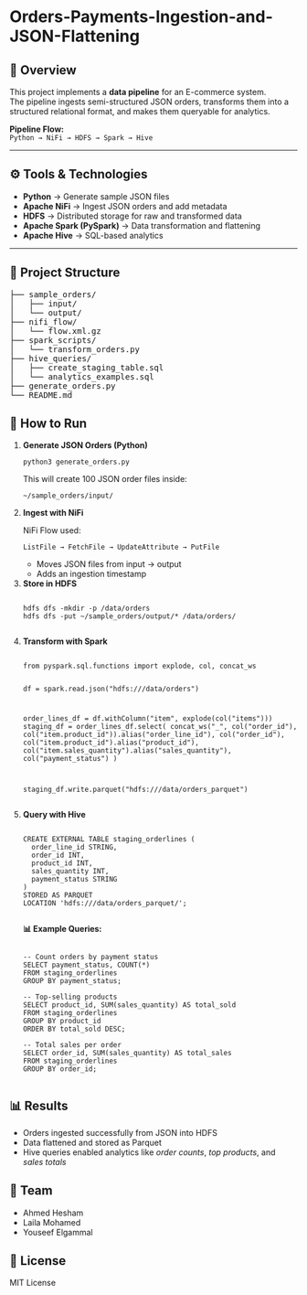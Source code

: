 # Orders-Payments-Ingestion-and-JSON-Flattening

## 📌 Overview
This project implements a **data pipeline** for an E-commerce system.  
The pipeline ingests semi-structured JSON orders, transforms them into a structured relational format, and makes them queryable for analytics.

**Pipeline Flow:**  
`Python → NiFi → HDFS → Spark → Hive`

---

## ⚙️ Tools & Technologies
- **Python** → Generate sample JSON files  
- **Apache NiFi** → Ingest JSON orders and add metadata  
- **HDFS** → Distributed storage for raw and transformed data  
- **Apache Spark (PySpark)** → Data transformation and flattening  
- **Apache Hive** → SQL-based analytics  

---

<h2>📂 Project Structure</h2>
<pre>
├── sample_orders/
│   ├── input/
│   └── output/
├── nifi_flow/
│   └── flow.xml.gz
├── spark_scripts/
│   └── transform_orders.py
├── hive_queries/
│   ├── create_staging_table.sql
│   └── analytics_examples.sql
├── generate_orders.py
└── README.md
</pre>

<h2>🚀 How to Run</h2>

<ol>
  <li>
    <strong>Generate JSON Orders (Python)</strong>
    <pre><code>python3 generate_orders.py</code></pre>
    <p>This will create 100 JSON order files inside:</p>
    <pre><code>~/sample_orders/input/</code></pre>
  </li>

  <li>
    <strong>Ingest with NiFi</strong>
    <p>NiFi Flow used:</p>
    <pre><code>ListFile → FetchFile → UpdateAttribute → PutFile</code></pre>
    <ul>
      <li>Moves JSON files from input → output</li>
      <li>Adds an ingestion timestamp</li>
    </ul>
  </li>

  <li>
    <strong>Store in HDFS</strong>
    <pre><code>
hdfs dfs -mkdir -p /data/orders
hdfs dfs -put ~/sample_orders/output/* /data/orders/
    </code></pre>
  </li>

  <li>
    <strong>Transform with Spark</strong>
    <pre><code class="language-python">
from pyspark.sql.functions import explode, col, concat_ws

df = spark.read.json("hdfs:///data/orders")

order_lines_df = df.withColumn("item", explode(col("items")))
staging_df = order_lines_df.select(
    concat_ws("_", col("order_id"), col("item.product_id")).alias("order_line_id"),
    col("order_id"),
    col("item.product_id").alias("product_id"),
    col("item.sales_quantity").alias("sales_quantity"),
    col("payment_status")
)

staging_df.write.parquet("hdfs:///data/orders_parquet")
    </code></pre>
  </li>

  <li>
  <strong>Query with Hive</strong>

  <pre><code class="language-sql">
CREATE EXTERNAL TABLE staging_orderlines (
  order_line_id STRING,
  order_id INT,
  product_id INT,
  sales_quantity INT,
  payment_status STRING
)
STORED AS PARQUET
LOCATION 'hdfs:///data/orders_parquet/';
  </code></pre>

  <p><strong>📊 Example Queries:</strong></p>

  <pre><code class="language-sql">
-- Count orders by payment status
SELECT payment_status, COUNT(*) 
FROM staging_orderlines 
GROUP BY payment_status;

-- Top-selling products
SELECT product_id, SUM(sales_quantity) AS total_sold
FROM staging_orderlines
GROUP BY product_id 
ORDER BY total_sold DESC;

-- Total sales per order
SELECT order_id, SUM(sales_quantity) AS total_sales
FROM staging_orderlines 
GROUP BY order_id;
  </code></pre>
</li>

</ol>

<h2>📊 Results</h2>
<ul>
  <li>Orders ingested successfully from JSON into HDFS</li>
  <li>Data flattened and stored as Parquet</li>
  <li>Hive queries enabled analytics like <em>order counts</em>, <em>top products</em>, and <em>sales totals</em></li>
</ul>

<h2>👥 Team</h2>
<ul>
  <li>Ahmed Hesham</li>
  <li>Laila Mohamed</li>
  <li>Youseef Elgammal</li>
</ul>

<h2>📜 License</h2>
<p>MIT License</p>
